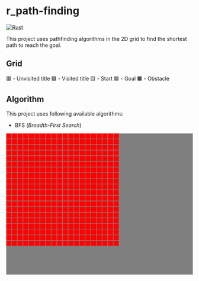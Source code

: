 # r_path-finding

[![Rust](https://img.shields.io/badge/language-rust-maroon)](https://rust-lang.org/)

This project uses pathfinding algorithms in the 2D grid to find the shortest path to reach the goal.

## Grid

🟥 - Unvisited title
🟩 - Visited title
🟨 - Start
🟦 - Goal
🟫 - Obstacle


## Algorithm
This project uses following available algorithms:

* BFS (*Breadth-First Search*)

![img](./docs/imgs/bfs_work.gif)
